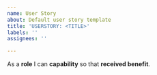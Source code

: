 ```yaml
---
name: User Story
about: Default user story template
title: 'USERSTORY: <TITLE>'
labels: ''
assignees: ''

---
```


As a **role** I can **capability** so that **received benefit**.
